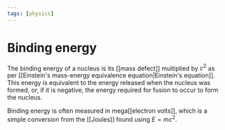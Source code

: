 ```yaml
---
tags: [physics]
---
```


# Binding energy
The binding energy of a nucleus is its [[mass defect]] multiplied by $c^2$ as per [[Einstein's mass-energy equivalence equation|Einstein's equation]]. This energy is equivalent to the energy released when the nucleus was formed, or, if it is negative, the energy required for fusion to occur to form the nucleus. 

Binding energy is often measured in mega[[electron volts]], which is a simple conversion from the [[Joules]] found using $E=mc^2$.